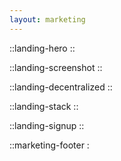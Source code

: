 ```yaml
---
layout: marketing
---
```

::landing-hero
::

::landing-screenshot
::

::landing-decentralized
::

::landing-stack
::

::landing-signup
::

::marketing-footer
: